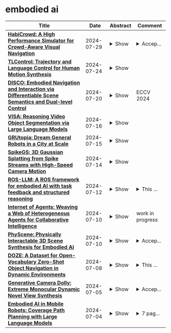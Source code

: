 # embodied ai

| **Title** | **Date** | **Abstract** | **Comment** |
| --- | --- | --- | --- |
| **[HabiCrowd: A High Performance Simulator for Crowd-Aware Visual Navigation](http://arxiv.org/abs/2306.11377v2)** | 2024-07-29 | <details><summary>Show</summary><p>Visual navigation, a foundational aspect of Embodied AI (E-AI), has been significantly studied in the past few years. While many 3D simulators have been introduced to support visual navigation tasks, scarcely works have been directed towards combining human dynamics, creating the gap between simulation and real-world applications. Furthermore, current 3D simulators incorporating human dynamics have several limitations, particularly in terms of computational efficiency, which is a promise of E-AI simulators. To overcome these shortcomings, we introduce HabiCrowd, the first standard benchmark for crowd-aware visual navigation that integrates a crowd dynamics model with diverse human settings into photorealistic environments. Empirical evaluations demonstrate that our proposed human dynamics model achieves state-of-the-art performance in collision avoidance, while exhibiting superior computational efficiency compared to its counterparts. We leverage HabiCrowd to conduct several comprehensive studies on crowd-aware visual navigation tasks and human-robot interactions. The source code and data can be found at https://habicrowd.github.io/.</p></details> | <details><summary>Accep...</summary><p>Accepted to IROS 2024</p></details> |
| **[TLControl: Trajectory and Language Control for Human Motion Synthesis](http://arxiv.org/abs/2311.17135v4)** | 2024-07-24 | <details><summary>Show</summary><p>Controllable human motion synthesis is essential for applications in AR/VR, gaming and embodied AI. Existing methods often focus solely on either language or full trajectory control, lacking precision in synthesizing motions aligned with user-specified trajectories, especially for multi-joint control. To address these issues, we present TLControl, a novel method for realistic human motion synthesis, incorporating both low-level Trajectory and high-level Language semantics controls, through the integration of neural-based and optimization-based techniques. Specifically, we begin with training a VQ-VAE for a compact and well-structured latent motion space organized by body parts. We then propose a Masked Trajectories Transformer (MTT) for predicting a motion distribution conditioned on language and trajectory. Once trained, we use MTT to sample initial motion predictions given user-specified partial trajectories and text descriptions as conditioning. Finally, we introduce a test-time optimization to refine these coarse predictions for precise trajectory control, which offers flexibility by allowing users to specify various optimization goals and ensures high runtime efficiency. Comprehensive experiments show that TLControl significantly outperforms the state-of-the-art in trajectory accuracy and time efficiency, making it practical for interactive and high-quality animation generation.</p></details> |  |
| **[DISCO: Embodied Navigation and Interaction via Differentiable Scene Semantics and Dual-level Control](http://arxiv.org/abs/2407.14758v1)** | 2024-07-20 | <details><summary>Show</summary><p>Building a general-purpose intelligent home-assistant agent skilled in diverse tasks by human commands is a long-term blueprint of embodied AI research, which poses requirements on task planning, environment modeling, and object interaction. In this work, we study primitive mobile manipulations for embodied agents, i.e. how to navigate and interact based on an instructed verb-noun pair. We propose DISCO, which features non-trivial advancements in contextualized scene modeling and efficient controls. In particular, DISCO incorporates differentiable scene representations of rich semantics in object and affordance, which is dynamically learned on the fly and facilitates navigation planning. Besides, we propose dual-level coarse-to-fine action controls leveraging both global and local cues to accomplish mobile manipulation tasks efficiently. DISCO easily integrates into embodied tasks such as embodied instruction following. To validate our approach, we take the ALFRED benchmark of large-scale long-horizon vision-language navigation and interaction tasks as a test bed. In extensive experiments, we make comprehensive evaluations and demonstrate that DISCO outperforms the art by a sizable +8.6% success rate margin in unseen scenes, even without step-by-step instructions. Our code is publicly released at https://github.com/AllenXuuu/DISCO.</p></details> | ECCV 2024 |
| **[VISA: Reasoning Video Object Segmentation via Large Language Models](http://arxiv.org/abs/2407.11325v1)** | 2024-07-16 | <details><summary>Show</summary><p>Existing Video Object Segmentation (VOS) relies on explicit user instructions, such as categories, masks, or short phrases, restricting their ability to perform complex video segmentation requiring reasoning with world knowledge. In this paper, we introduce a new task, Reasoning Video Object Segmentation (ReasonVOS). This task aims to generate a sequence of segmentation masks in response to implicit text queries that require complex reasoning abilities based on world knowledge and video contexts, which is crucial for structured environment understanding and object-centric interactions, pivotal in the development of embodied AI. To tackle ReasonVOS, we introduce VISA (Video-based large language Instructed Segmentation Assistant), to leverage the world knowledge reasoning capabilities of multi-modal LLMs while possessing the ability to segment and track objects in videos with a mask decoder. Moreover, we establish a comprehensive benchmark consisting of 35,074 instruction-mask sequence pairs from 1,042 diverse videos, which incorporates complex world knowledge reasoning into segmentation tasks for instruction-tuning and evaluation purposes of ReasonVOS models. Experiments conducted on 8 datasets demonstrate the effectiveness of VISA in tackling complex reasoning segmentation and vanilla referring segmentation in both video and image domains. The code and dataset are available at https://github.com/cilinyan/VISA.</p></details> |  |
| **[GRUtopia: Dream General Robots in a City at Scale](http://arxiv.org/abs/2407.10943v1)** | 2024-07-15 | <details><summary>Show</summary><p>Recent works have been exploring the scaling laws in the field of Embodied AI. Given the prohibitive costs of collecting real-world data, we believe the Simulation-to-Real (Sim2Real) paradigm is a crucial step for scaling the learning of embodied models. This paper introduces project GRUtopia, the first simulated interactive 3D society designed for various robots. It features several advancements: (a) The scene dataset, GRScenes, includes 100k interactive, finely annotated scenes, which can be freely combined into city-scale environments. In contrast to previous works mainly focusing on home, GRScenes covers 89 diverse scene categories, bridging the gap of service-oriented environments where general robots would be initially deployed. (b) GRResidents, a Large Language Model (LLM) driven Non-Player Character (NPC) system that is responsible for social interaction, task generation, and task assignment, thus simulating social scenarios for embodied AI applications. (c) The benchmark, GRBench, supports various robots but focuses on legged robots as primary agents and poses moderately challenging tasks involving Object Loco-Navigation, Social Loco-Navigation, and Loco-Manipulation. We hope that this work can alleviate the scarcity of high-quality data in this field and provide a more comprehensive assessment of Embodied AI research. The project is available at https://github.com/OpenRobotLab/GRUtopia.</p></details> |  |
| **[SpikeGS: 3D Gaussian Splatting from Spike Streams with High-Speed Camera Motion](http://arxiv.org/abs/2407.10062v1)** | 2024-07-14 | <details><summary>Show</summary><p>Novel View Synthesis plays a crucial role by generating new 2D renderings from multi-view images of 3D scenes. However, capturing high-speed scenes with conventional cameras often leads to motion blur, hindering the effectiveness of 3D reconstruction. To address this challenge, high-frame-rate dense 3D reconstruction emerges as a vital technique, enabling detailed and accurate modeling of real-world objects or scenes in various fields, including Virtual Reality or embodied AI. Spike cameras, a novel type of neuromorphic sensor, continuously record scenes with an ultra-high temporal resolution, showing potential for accurate 3D reconstruction. Despite their promise, existing approaches, such as applying Neural Radiance Fields (NeRF) to spike cameras, encounter challenges due to the time-consuming rendering process. To address this issue, we make the first attempt to introduce the 3D Gaussian Splatting (3DGS) into spike cameras in high-speed capture, providing 3DGS as dense and continuous clues of views, then constructing SpikeGS. Specifically, to train SpikeGS, we establish computational equations between the rendering process of 3DGS and the processes of instantaneous imaging and exposing-like imaging of the continuous spike stream. Besides, we build a very lightweight but effective mapping process from spikes to instant images to support training. Furthermore, we introduced a new spike-based 3D rendering dataset for validation. Extensive experiments have demonstrated our method possesses the high quality of novel view rendering, proving the tremendous potential of spike cameras in modeling 3D scenes.</p></details> |  |
| **[ROS-LLM: A ROS framework for embodied AI with task feedback and structured reasoning](http://arxiv.org/abs/2406.19741v3)** | 2024-07-12 | <details><summary>Show</summary><p>We present a framework for intuitive robot programming by non-experts, leveraging natural language prompts and contextual information from the Robot Operating System (ROS). Our system integrates large language models (LLMs), enabling non-experts to articulate task requirements to the system through a chat interface. Key features of the framework include: integration of ROS with an AI agent connected to a plethora of open-source and commercial LLMs, automatic extraction of a behavior from the LLM output and execution of ROS actions/services, support for three behavior modes (sequence, behavior tree, state machine), imitation learning for adding new robot actions to the library of possible actions, and LLM reflection via human and environment feedback. Extensive experiments validate the framework, showcasing robustness, scalability, and versatility in diverse scenarios, including long-horizon tasks, tabletop rearrangements, and remote supervisory control. To facilitate the adoption of our framework and support the reproduction of our results, we have made our code open-source. You can access it at: https://github.com/huawei-noah/HEBO/tree/master/ROSLLM.</p></details> | <details><summary>This ...</summary><p>This document contains 26 pages and 13 figures</p></details> |
| **[Internet of Agents: Weaving a Web of Heterogeneous Agents for Collaborative Intelligence](http://arxiv.org/abs/2407.07061v2)** | 2024-07-10 | <details><summary>Show</summary><p>The rapid advancement of large language models (LLMs) has paved the way for the development of highly capable autonomous agents. However, existing multi-agent frameworks often struggle with integrating diverse capable third-party agents due to reliance on agents defined within their own ecosystems. They also face challenges in simulating distributed environments, as most frameworks are limited to single-device setups. Furthermore, these frameworks often rely on hard-coded communication pipelines, limiting their adaptability to dynamic task requirements. Inspired by the concept of the Internet, we propose the Internet of Agents (IoA), a novel framework that addresses these limitations by providing a flexible and scalable platform for LLM-based multi-agent collaboration. IoA introduces an agent integration protocol, an instant-messaging-like architecture design, and dynamic mechanisms for agent teaming and conversation flow control. Through extensive experiments on general assistant tasks, embodied AI tasks, and retrieval-augmented generation benchmarks, we demonstrate that IoA consistently outperforms state-of-the-art baselines, showcasing its ability to facilitate effective collaboration among heterogeneous agents. IoA represents a step towards linking diverse agents in an Internet-like environment, where agents can seamlessly collaborate to achieve greater intelligence and capabilities. Our codebase has been released at \url{https://github.com/OpenBMB/IoA}.</p></details> | work in progress |
| **[PhyScene: Physically Interactable 3D Scene Synthesis for Embodied AI](http://arxiv.org/abs/2404.09465v2)** | 2024-07-10 | <details><summary>Show</summary><p>With recent developments in Embodied Artificial Intelligence (EAI) research, there has been a growing demand for high-quality, large-scale interactive scene generation. While prior methods in scene synthesis have prioritized the naturalness and realism of the generated scenes, the physical plausibility and interactivity of scenes have been largely left unexplored. To address this disparity, we introduce PhyScene, a novel method dedicated to generating interactive 3D scenes characterized by realistic layouts, articulated objects, and rich physical interactivity tailored for embodied agents. Based on a conditional diffusion model for capturing scene layouts, we devise novel physics- and interactivity-based guidance mechanisms that integrate constraints from object collision, room layout, and object reachability. Through extensive experiments, we demonstrate that PhyScene effectively leverages these guidance functions for physically interactable scene synthesis, outperforming existing state-of-the-art scene synthesis methods by a large margin. Our findings suggest that the scenes generated by PhyScene hold considerable potential for facilitating diverse skill acquisition among agents within interactive environments, thereby catalyzing further advancements in embodied AI research. Project website: http://physcene.github.io.</p></details> | <details><summary>Accep...</summary><p>Accepted by CVPR 2024 (Highlight), 18 pages</p></details> |
| **[DOZE: A Dataset for Open-Vocabulary Zero-Shot Object Navigation in Dynamic Environments](http://arxiv.org/abs/2402.19007v2)** | 2024-07-08 | <details><summary>Show</summary><p>Zero-Shot Object Navigation (ZSON) requires agents to autonomously locate and approach unseen objects in unfamiliar environments and has emerged as a particularly challenging task within the domain of Embodied AI. Existing datasets for developing ZSON algorithms lack consideration of dynamic obstacles, object attribute diversity, and scene texts, thus exhibiting noticeable discrepancies from real-world situations. To address these issues, we propose a Dataset for Open-Vocabulary Zero-Shot Object Navigation in Dynamic Environments (DOZE) that comprises ten high-fidelity 3D scenes with over 18k tasks, aiming to mimic complex, dynamic real-world scenarios. Specifically, DOZE scenes feature multiple moving humanoid obstacles, a wide array of open-vocabulary objects, diverse distinct-attribute objects, and valuable textual hints. Besides, different from existing datasets that only provide collision checking between the agent and static obstacles, we enhance DOZE by integrating capabilities for detecting collisions between the agent and moving obstacles. This novel functionality enables the evaluation of the agents' collision avoidance abilities in dynamic environments. We test four representative ZSON methods on DOZE, revealing substantial room for improvement in existing approaches concerning navigation efficiency, safety, and object recognition accuracy. Our dataset can be found at https://DOZE-Dataset.github.io/.</p></details> | <details><summary>This ...</summary><p>This version of the paper has been accepted for publication in IEEE Robotics and Automation Letters (RA-L)</p></details> |
| **[Generative Camera Dolly: Extreme Monocular Dynamic Novel View Synthesis](http://arxiv.org/abs/2405.14868v2)** | 2024-07-05 | <details><summary>Show</summary><p>Accurate reconstruction of complex dynamic scenes from just a single viewpoint continues to be a challenging task in computer vision. Current dynamic novel view synthesis methods typically require videos from many different camera viewpoints, necessitating careful recording setups, and significantly restricting their utility in the wild as well as in terms of embodied AI applications. In this paper, we propose $\textbf{GCD}$, a controllable monocular dynamic view synthesis pipeline that leverages large-scale diffusion priors to, given a video of any scene, generate a synchronous video from any other chosen perspective, conditioned on a set of relative camera pose parameters. Our model does not require depth as input, and does not explicitly model 3D scene geometry, instead performing end-to-end video-to-video translation in order to achieve its goal efficiently. Despite being trained on synthetic multi-view video data only, zero-shot real-world generalization experiments show promising results in multiple domains, including robotics, object permanence, and driving environments. We believe our framework can potentially unlock powerful applications in rich dynamic scene understanding, perception for robotics, and interactive 3D video viewing experiences for virtual reality.</p></details> | <details><summary>Accep...</summary><p>Accepted to ECCV 2024. Project webpage is available at: https://gcd.cs.columbia.edu/</p></details> |
| **[Embodied AI in Mobile Robots: Coverage Path Planning with Large Language Models](http://arxiv.org/abs/2407.02220v2)** | 2024-07-04 | <details><summary>Show</summary><p>In recent years, Large Language Models (LLMs) have demonstrated remarkable capabilities in understanding and solving mathematical problems, leading to advancements in various fields. We propose an LLM-embodied path planning framework for mobile agents, focusing on solving high-level coverage path planning issues and low-level control. Our proposed multi-layer architecture uses prompted LLMs in the path planning phase and integrates them with the mobile agents' low-level actuators. To evaluate the performance of various LLMs, we propose a coverage-weighted path planning metric to assess the performance of the embodied models. Our experiments show that the proposed framework improves LLMs' spatial inference abilities. We demonstrate that the proposed multi-layer framework significantly enhances the efficiency and accuracy of these tasks by leveraging the natural language understanding and generative capabilities of LLMs. Our experiments show that this framework can improve LLMs' 2D plane reasoning abilities and complete coverage path planning tasks. We also tested three LLM kernels: gpt-4o, gemini-1.5-flash, and claude-3.5-sonnet. The experimental results show that claude-3.5 can complete the coverage planning task in different scenarios, and its indicators are better than those of the other models.</p></details> | <details><summary>7 pag...</summary><p>7 pages, 2 figures, conference</p></details> |